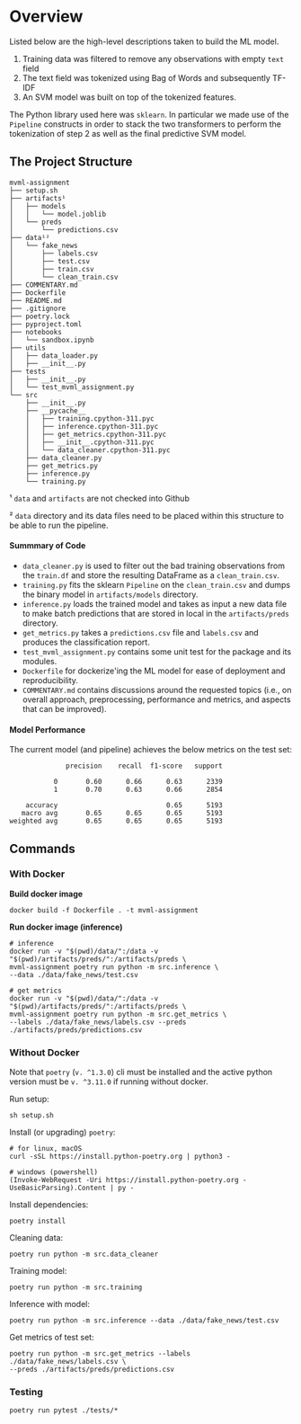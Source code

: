 # Overview
Listed below are the high-level descriptions taken to build the ML model.

1. Training data was filtered to remove any observations with empty `text` field
2. The text field was tokenized using Bag of Words and subsequently TF-IDF
3. An SVM model was built on top of the tokenized features.

The Python library used here was `sklearn`. In particular we made use of the
`Pipeline` constructs in order to stack the two transformers to perform the
tokenization of step 2 as well as the final predictive SVM model.

## The Project Structure
```
mvml-assignment
├── setup.sh
├── artifacts¹
│   ├── models
│   │   └── model.joblib
│   └── preds
│       └── predictions.csv
├── data¹²
│   └── fake_news
│       ├── labels.csv
│       ├── test.csv
│       ├── train.csv
│       └── clean_train.csv
├── COMMENTARY.md
├── Dockerfile
├── README.md
├── .gitignore
├── poetry.lock
├── pyproject.toml
├── notebooks
│   └── sandbox.ipynb
├── utils
│   ├── data_loader.py
│   ├── __init__.py
├── tests
│   ├── __init__.py
│   └── test_mvml_assignment.py
└── src
    ├── __init__.py
    ├── __pycache__
    │   ├── training.cpython-311.pyc
    │   ├── inference.cpython-311.pyc
    │   ├── get_metrics.cpython-311.pyc
    │   ├── __init__.cpython-311.pyc
    │   └── data_cleaner.cpython-311.pyc
    ├── data_cleaner.py
    ├── get_metrics.py
    ├── inference.py
    └── training.py
```
¹ `data` and `artifacts` are not checked into Github

² `data` directory and its data files need to be placed within this structure
to be able to run the pipeline.

#### Summmary of Code
- `data_cleaner.py` is used to filter out the bad training observations from the
`train.df` and store the resulting DataFrame as a `clean_train.csv`.
- `training.py` fits the sklearn `Pipeline` on the `clean_train.csv` and dumps
the binary model in `artifacts/models` directory.
- `inference.py` loads the trained model and takes as input a new data file
to make batch predictions that are stored in local in the `artifacts/preds`
directory.
- `get_metrics.py` takes a `predictions.csv` file and `labels.csv` and produces
the classification report.
- `test_mvml_assignment.py` contains some unit test for the package and its
modules.
- `Dockerfile` for dockerize'ing the ML model for ease of deployment and
reproducibility.
- `COMMENTARY.md` contains discussions around the requested topics (i.e., on
overall approach, preprocessing, performance and metrics, and aspects that
can be improved).

#### Model Performance
The current model (and pipeline) achieves the below metrics on the test set:

```
              precision    recall  f1-score   support

           0       0.60      0.66      0.63      2339
           1       0.70      0.63      0.66      2854

    accuracy                           0.65      5193
   macro avg       0.65      0.65      0.65      5193
weighted avg       0.65      0.65      0.65      5193
```

## Commands
### With Docker

**Build docker image**
```
docker build -f Dockerfile . -t mvml-assignment
```

**Run docker image (inference)**
```
# inference
docker run -v "$(pwd)/data/":/data -v "$(pwd)/artifacts/preds/":/artifacts/preds \
mvml-assignment poetry run python -m src.inference \
--data ./data/fake_news/test.csv

# get metrics
docker run -v "$(pwd)/data/":/data -v "$(pwd)/artifacts/preds/":/artifacts/preds \
mvml-assignment poetry run python -m src.get_metrics \
--labels ./data/fake_news/labels.csv --preds ./artifacts/preds/predictions.csv 
```

### Without Docker

Note that `poetry` (`v. ^1.3.0`) cli must be installed and the active
python version must be `v. ^3.11.0` if running without docker. 

Run setup:
```
sh setup.sh
```

Install (or upgrading) `poetry`:
```
# for linux, macOS
curl -sSL https://install.python-poetry.org | python3 -

# windows (powershell)
(Invoke-WebRequest -Uri https://install.python-poetry.org -UseBasicParsing).Content | py -
```

Install dependencies:
```
poetry install
```

Cleaning data:
```
poetry run python -m src.data_cleaner
```

Training model:
```
poetry run python -m src.training 
```

Inference with model:
```
poetry run python -m src.inference --data ./data/fake_news/test.csv
```

Get metrics of test set:
```
poetry run python -m src.get_metrics --labels ./data/fake_news/labels.csv \
--preds ./artifacts/preds/predictions.csv
```

### Testing
```
poetry run pytest ./tests/*
```